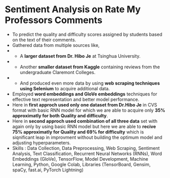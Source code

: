 # Sentiment Analysis on Rate My Professors Comments

* To predict the quality and difficulty scores assigned by students based on the text of their comments.
* Gathered data from multiple sources like, 
* * A **larger dataset from Dr. Hibo Je** at Tsinghua University.
* * Another **smaller dataset from Kaggle** containing reviews from the undergraduate Claremont Colleges.
* * And produced even more data by using **web scraping techniques using Selenium** to acquire additional data.
* Employed **word embeddings and GloVe embeddings** techniques for effective text representation and better model
performance.
* Here in **first approch used only one dataset from Dr.Hibo Je** in CVS format with basic RNN model for which we are able
to acquire only **35% approximatly for both Quality and difficulty**.
* Here in **second approch used combination of all three data** set with again only by using basic RNN model but here we are
able to **recive 75% approximatly for Quality and 69% for difficulty** which is siqnificant leap in improvment without
building the optimum model and adjusting hyperparameters.
* Skills : Data Collection, Data Preprocessing, Web Scraping, Sentiment Analysis, Text Classification, Recurrent Neural
Networks (RNNs), Word Embeddings (GloVe), TensorFlow, Model Development, Machine Learning, Python, Google
Colab, Libraries (TensorBoard, Gensim, spaCy, fast.ai, PyTorch Lightning)


